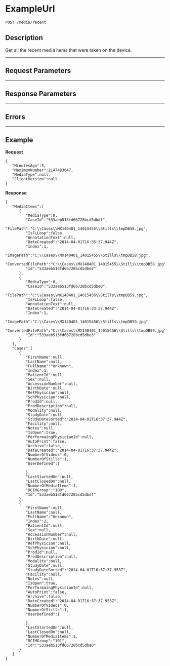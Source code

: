 # ExampleUrl

    POST /media/recent

## Description

Get all the recent media items that were taken on the device.

***

## Request Parameters

***

## Response Parameters

***

## Errors

***

## Example
**Request**

	{
	   "MinutesAgo":5,
	   "MaximumNumber":2147483647,
	   "MediaType":null,
	   "ClientVersion":null
	}

**Response**

	{
	   "MediaItems":[
		  {
			 "MediaType":0,
			 "CaseId":"533aeb513fd66728bcd5dbdf",
			 "FilePath":"C:\\Cases\\MX140401_14015455\\Stills\\tmpDB58.jpg",
			 "IsFLLoop":false,
			 "AnnotationText":null,
			 "DateCreated":"2014-04-01T16:35:37.944Z",
			 "Index":1,
			 "ImagePath":"C:\\Cases\\MX140401_14015455\\Stills\\tmpDB58.jpg",
			 "ConvertedFilePath":"C:\\Cases\\MX140401_14015455\\Stills\\tmpDB58.jpg",
			 "Id":"533aeb513fd66728bcd5dbe2"
		  },
		  {
			 "MediaType":0,
			 "CaseId":"533aeb513fd66728bcd5dbe0",
			 "FilePath":"C:\\Cases\\MX140401_14015456\\Stills\\tmpDB59.jpg",
			 "IsFLLoop":false,
			 "AnnotationText":null,
			 "DateCreated":"2014-04-01T16:33:37.944Z",
			 "Index":1,
			 "ImagePath":"C:\\Cases\\MX140401_14015456\\Stills\\tmpDB59.jpg",
			 "ConvertedFilePath":"C:\\Cases\\MX140401_14015456\\Stills\\tmpDB59.jpg",
			 "Id":"533aeb513fd66728bcd5dbe3"
		  }
	   ],
	   "Cases":[
		  {
			 "FirstName":null,
			 "LastName":null,
			 "FullName":"Unknown",
			 "Index":1,
			 "PatientId":null,
			 "Sex":null,
			 "AccessionNumber":null,
			 "BirthDate":null,
			 "RefPhysician":null,
			 "SchPhysician":null,
			 "ProdId":null,
			 "ProdDescription":null,
			 "Modality":null,
			 "StudyDate":null,
			 "StudyDateSorted":"2014-04-01T16:37:37.944Z",
			 "Facility":null,
			 "Notes":null,
			 "IsOpen":true,
			 "PerformaingPhysicianId":null,
			 "AutoPrint":false,
			 "Archive":false,
			 "DateCreated":"2014-04-01T16:37:37.944Z",
			 "NumberOfVideos":0,
			 "NumberOfStills":1,
			 "UserDefined":{

			 },
			 "LastStartedOn":null,
			 "LastClosedOn":null,
			 "NumberOfMediaItems":1,
			 "DCIMGroup":"100",
			 "Id":"533aeb513fd66728bcd5dbdf"
		  },
		  {
			 "FirstName":null,
			 "LastName":null,
			 "FullName":"Unknown",
			 "Index":2,
			 "PatientId":null,
			 "Sex":null,
			 "AccessionNumber":null,
			 "BirthDate":null,
			 "RefPhysician":null,
			 "SchPhysician":null,
			 "ProdId":null,
			 "ProdDescription":null,
			 "Modality":null,
			 "StudyDate":null,
			 "StudyDateSorted":"2014-04-01T16:37:37.953Z",
			 "Facility":null,
			 "Notes":null,
			 "IsOpen":true,
			 "PerformaingPhysicianId":null,
			 "AutoPrint":false,
			 "Archive":false,
			 "DateCreated":"2014-04-01T16:37:37.953Z",
			 "NumberOfVideos":0,
			 "NumberOfStills":1,
			 "UserDefined":{

			 },
			 "LastStartedOn":null,
			 "LastClosedOn":null,
			 "NumberOfMediaItems":1,
			 "DCIMGroup":"101",
			 "Id":"533aeb513fd66728bcd5dbe0"
		  }
	   ]
	}
